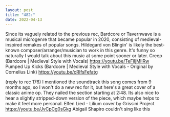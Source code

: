 ```yaml
---
layout: post
title: "482:"
date: 2022-04-13
---
```


Since its vaguely related to the previous rec, Bardcore or Tavernwave is a musical microgenre that became popular in 2020, consisting of medieval-inspired remakes of popular songs. Hildegard von Blingin' is likely the best-known composer/arranger/musician to work in this genre. It's funny so naturally I would talk about this music at some point sooner or later.
 Creep (Bardcore | Medieval Style with Vocals)
https://youtu.be/TeFiIjMIlRw
 Pumped Up Kicks (Bardcore | Medieval Style with Vocals - Original by Cornelius Link)
https://youtu.be/cRIfsFefatg

(reply to rec 176) I mentioned the soundtrack this song comes from 9 months ago, so I won't do a new rec for it, but here's a great cover of a classic anime op. They nailed the section starting at 2:48. Its also nice to hear a slightly stripped-down version of the piece, which maybe helps to make it feel more personal.
 Elfen Lied - Lilium cover by Grissini Project
https://youtu.be/JvCpCg0sGkg 
Abigail Shapiro couldn't sing like this
